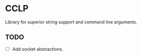 # CCLP

Library for superior string support and command line arguments.

## TODO

- [ ] Add socket abstractions.

